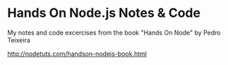 Hands On Node.js Notes & Code
================

My notes and code excercises from the book "Hands On Node" by Pedro Teixeira

http://nodetuts.com/handson-nodejs-book.html

